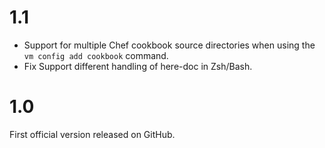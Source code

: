 
# 1.1

* Support for multiple Chef cookbook source directories
  when using the `vm config add cookbook` command.
* Fix Support different handling of here-doc in Zsh/Bash. 

# 1.0

First official version released on GitHub.
